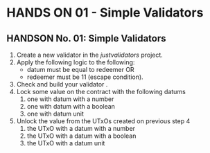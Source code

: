 # HANDS ON 01 - Simple Validators

## HANDSON No. 01:  Simple Validators

1. Create a new validator in the *justvalidators* project.
2. Apply the following logic to the following:
      - datum must be equal to redeemer OR
      - redeemer must be 11 (escape condition).
3. Check and build your validator .
4. Lock some value on the contract with the following datums
   1. one with datum with a number
   2. one with datum with a boolean
   3. one with datum unit
5. Unlock the value from the UTxOs created on previous step 4
   1. the UTxO with a datum with a number
   2. the UTxO with a datum with a boolean
   3. the UTxO with a datum unit
